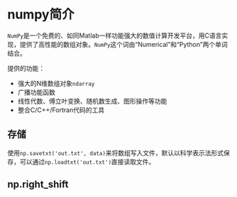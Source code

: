 # numpy简介

`NumPy`是一个免费的、如同Matlab一样功能强大的数值计算开发平台，用C语言实现，提供了高性能的数组对象。`NumPy`这个词由“Numerical”和“Python”两个单词结合。

提供的功能：

- 强大的N维数组对象`ndarray`
- 广播功能函数
- 线性代数、傅立叶变换、随机数生成、图形操作等功能
- 整合C/C++/Fortran代码的工具


## 存储

使用`np.savetxt('out.txt', data)`来将数组写入文件，默认以科学表示法形式保存，可以通过`np.loadtxt('out.txt')`直接读取文件。


## np.right_shift

